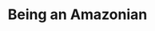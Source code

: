 ---
title: "Being an Amazonian"
published: false
preview: "My journey to and my life at Amazon."
layout: post
---